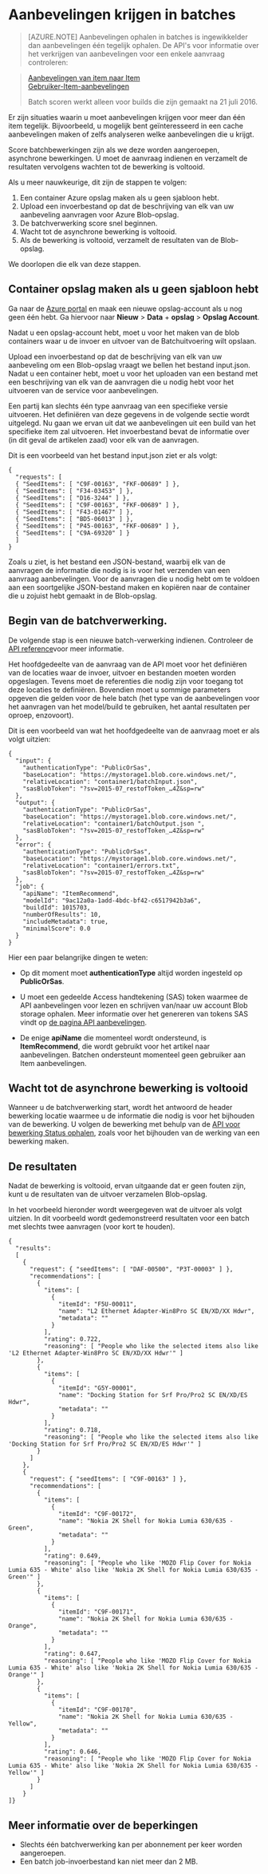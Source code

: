 
<properties
    pageTitle="Aanbevelingen ophalen in batches: Machine learning aanbevelingen API | Microsoft Azure"
    description="Azure machine learning aanbevelingen--aanbevelingen ophalen in batches"
    services="cognitive-services"
    documentationCenter=""
    authors="luiscabrer"
    manager="jhubbard"
    editor="cgronlun"/>

<tags
    ms.service="cognitive-services"
    ms.workload="data-services"
    ms.tgt_pltfrm="na"
    ms.devlang="na"
    ms.topic="article"
    ms.date="08/17/2016"
    ms.author="luisca"/>

# <a name="get-recommendations-in-batches"></a>Aanbevelingen krijgen in batches

>[AZURE.NOTE] Aanbevelingen ophalen in batches is ingewikkelder dan aanbevelingen één tegelijk ophalen. De API's voor informatie over het verkrijgen van aanbevelingen voor een enkele aanvraag controleren:

> [Aanbevelingen van item naar Item](https://westus.dev.cognitive.microsoft.com/docs/services/Recommendations.V4.0/operations/56f30d77eda5650db055a3d4)<br>
> [Gebruiker-Item-aanbevelingen](https://westus.dev.cognitive.microsoft.com/docs/services/Recommendations.V4.0/operations/56f30d77eda5650db055a3dd)
>
> Batch scoren werkt alleen voor builds die zijn gemaakt na 21 juli 2016.


Er zijn situaties waarin u moet aanbevelingen krijgen voor meer dan één item tegelijk. Bijvoorbeeld, u mogelijk bent geïnteresseerd in een cache aanbevelingen maken of zelfs analyseren welke aanbevelingen die u krijgt.

Score batchbewerkingen zijn als we deze worden aangeroepen, asynchrone bewerkingen. U moet de aanvraag indienen en verzamelt de resultaten vervolgens wachten tot de bewerking is voltooid.  

Als u meer nauwkeurige, dit zijn de stappen te volgen:

1.  Een container Azure opslag maken als u geen sjabloon hebt.
2.  Upload een invoerbestand op dat de beschrijving van elk van uw aanbeveling aanvragen voor Azure Blob-opslag.
3.  De batchverwerking score snel beginnen.
4.  Wacht tot de asynchrone bewerking is voltooid.
5.  Als de bewerking is voltooid, verzamelt de resultaten van de Blob-opslag.

We doorlopen die elk van deze stappen.

## <a name="create-a-storage-container-if-you-dont-have-one-already"></a>Container opslag maken als u geen sjabloon hebt

Ga naar de [Azure portal](https://portal.azure.com) en maak een nieuwe opslag-account als u nog geen één hebt. Ga hiervoor naar **Nieuw** > **Data** + **opslag** > **Opslag Account**.

Nadat u een opslag-account hebt, moet u voor het maken van de blob containers waar u de invoer en uitvoer van de Batchuitvoering wilt opslaan.

Upload een invoerbestand op dat de beschrijving van elk van uw aanbeveling om een Blob-opslag vraagt we bellen het bestand input.json.
Nadat u een container hebt, moet u voor het uploaden van een bestand met een beschrijving van elk van de aanvragen die u nodig hebt voor het uitvoeren van de service voor aanbevelingen.

Een partij kan slechts één type aanvraag van een specifieke versie uitvoeren. Het definiëren van deze gegevens in de volgende sectie wordt uitgelegd. Nu gaan we ervan uit dat we aanbevelingen uit een build van het specifieke item zal uitvoeren. Het invoerbestand bevat de informatie over (in dit geval de artikelen zaad) voor elk van de aanvragen.

Dit is een voorbeeld van het bestand input.json ziet er als volgt:

    {
      "requests": [
      { "SeedItems": [ "C9F-00163", "FKF-00689" ] },
      { "SeedItems": [ "F34-03453" ] },
      { "SeedItems": [ "D16-3244" ] },
      { "SeedItems": [ "C9F-00163", "FKF-00689" ] },
      { "SeedItems": [ "F43-01467" ] },
      { "SeedItems": [ "BD5-06013" ] },
      { "SeedItems": [ "P45-00163", "FKF-00689" ] },
      { "SeedItems": [ "C9A-69320" ] }
      ]
    }

Zoals u ziet, is het bestand een JSON-bestand, waarbij elk van de aanvragen de informatie die nodig is is voor het verzenden van een aanvraag aanbevelingen. Voor de aanvragen die u nodig hebt om te voldoen aan een soortgelijke JSON-bestand maken en kopiëren naar de container die u zojuist hebt gemaakt in de Blob-opslag.

## <a name="kick-start-the-batch-job"></a>Begin van de batchverwerking.

De volgende stap is een nieuwe batch-verwerking indienen. Controleer de [API reference](https://westus.dev.cognitive.microsoft.com/docs/services/Recommendations.V4.0/)voor meer informatie.

Het hoofdgedeelte van de aanvraag van de API moet voor het definiëren van de locaties waar de invoer, uitvoer en bestanden moeten worden opgeslagen. Tevens moet de referenties die nodig zijn voor toegang tot deze locaties te definiëren. Bovendien moet u sommige parameters opgeven die gelden voor de hele batch (het type van de aanbevelingen voor het aanvragen van het model/build te gebruiken, het aantal resultaten per oproep, enzovoort).

Dit is een voorbeeld van wat het hoofdgedeelte van de aanvraag moet er als volgt uitzien:

    {
      "input": {
        "authenticationType": "PublicOrSas",
        "baseLocation": "https://mystorage1.blob.core.windows.net/",
        "relativeLocation": "container1/batchInput.json",
        "sasBlobToken": "?sv=2015-07_restofToken_…4Z&sp=rw"
      },
      "output": {
        "authenticationType": "PublicOrSas",
        "baseLocation": "https://mystorage1.blob.core.windows.net/",
        "relativeLocation": "container1/batchOutput.json ",
        "sasBlobToken": "?sv=2015-07_restofToken_…4Z&sp=rw"
      },
      "error": {
        "authenticationType": "PublicOrSas",
        "baseLocation": "https://mystorage1.blob.core.windows.net/",
        "relativeLocation": "container1/errors.txt",
        "sasBlobToken": "?sv=2015-07_restofToken_…4Z&sp=rw"
      },
      "job": {
        "apiName": "ItemRecommend",
        "modelId": "9ac12a0a-1add-4bdc-bf42-c6517942b3a6",
        "buildId": 1015703,
        "numberOfResults": 10,
        "includeMetadata": true,
        "minimalScore": 0.0
      }
    }

Hier een paar belangrijke dingen te weten:

-   Op dit moment moet **authenticationType** altijd worden ingesteld op **PublicOrSas**.

-   U moet een gedeelde Access handtekening (SAS) token waarmee de API aanbevelingen voor lezen en schrijven van/naar uw account Blob storage ophalen. Meer informatie over het genereren van tokens SAS vindt op [de pagina API aanbevelingen](../storage/storage-dotnet-shared-access-signature-part-1.md).

-   De enige **apiName** die momenteel wordt ondersteund, is **ItemRecommend**, die wordt gebruikt voor het artikel naar aanbevelingen. Batchen ondersteunt momenteel geen gebruiker aan Item aanbevelingen.

## <a name="wait-for-the-asynchronous-operation-to-finish"></a>Wacht tot de asynchrone bewerking is voltooid

Wanneer u de batchverwerking start, wordt het antwoord de header bewerking locatie waarmee u de informatie die nodig is voor het bijhouden van de bewerking.
U volgen de bewerking met behulp van de [API voor bewerking Status ophalen]( https://westus.dev.cognitive.microsoft.com/docs/services/Recommendations.V4.0/operations/56f30d77eda5650db055a3da), zoals voor het bijhouden van de werking van een bewerking maken.

## <a name="get-the-results"></a>De resultaten

Nadat de bewerking is voltooid, ervan uitgaande dat er geen fouten zijn, kunt u de resultaten van de uitvoer verzamelen Blob-opslag.

In het voorbeeld hieronder wordt weergegeven wat de uitvoer als volgt uitzien. In dit voorbeeld wordt gedemonstreerd resultaten voor een batch met slechts twee aanvragen (voor kort te houden).

    {
      "results":
      [   
        {
          "request": { "seedItems": [ "DAF-00500", "P3T-00003" ] },
          "recommendations": [
            {
              "items": [
                {
                  "itemId": "F5U-00011",
                  "name": "L2 Ethernet Adapter-Win8Pro SC EN/XD/XX Hdwr",
                  "metadata": ""
                }
              ],
              "rating": 0.722,
              "reasoning": [ "People who like the selected items also like 'L2 Ethernet Adapter-Win8Pro SC EN/XD/XX Hdwr'" ]
            },
            {
              "items": [
                {
                  "itemId": "G5Y-00001",
                  "name": "Docking Station for Srf Pro/Pro2 SC EN/XD/ES Hdwr",
                  "metadata": ""
                }
              ],
              "rating": 0.718,
              "reasoning": [ "People who like the selected items also like 'Docking Station for Srf Pro/Pro2 SC EN/XD/ES Hdwr'" ]
            }
          ]
        },
        {
          "request": { "seedItems": [ "C9F-00163" ] },
          "recommendations": [
            {
              "items": [
                {
                  "itemId": "C9F-00172",
                  "name": "Nokia 2K Shell for Nokia Lumia 630/635 - Green",
                  "metadata": ""
                }
              ],
              "rating": 0.649,
              "reasoning": [ "People who like 'MOZO Flip Cover for Nokia Lumia 635 - White' also like 'Nokia 2K Shell for Nokia Lumia 630/635 - Green'" ]
            },
            {
              "items": [
                {
                  "itemId": "C9F-00171",
                  "name": "Nokia 2K Shell for Nokia Lumia 630/635 - Orange",
                  "metadata": ""
                }
              ],
              "rating": 0.647,
              "reasoning": [ "People who like 'MOZO Flip Cover for Nokia Lumia 635 - White' also like 'Nokia 2K Shell for Nokia Lumia 630/635 - Orange'" ]
            },
            {
              "items": [
                {
                  "itemId": "C9F-00170",
                  "name": "Nokia 2K Shell for Nokia Lumia 630/635 - Yellow",
                  "metadata": ""
                }
              ],
              "rating": 0.646,
              "reasoning": [ "People who like 'MOZO Flip Cover for Nokia Lumia 635 - White' also like 'Nokia 2K Shell for Nokia Lumia 630/635 - Yellow'" ]
            }       
          ]
        }
    ]}


## <a name="learn-about-the-limitations"></a>Meer informatie over de beperkingen

-   Slechts één batchverwerking kan per abonnement per keer worden aangeroepen.
-   Een batch job-invoerbestand kan niet meer dan 2 MB.
